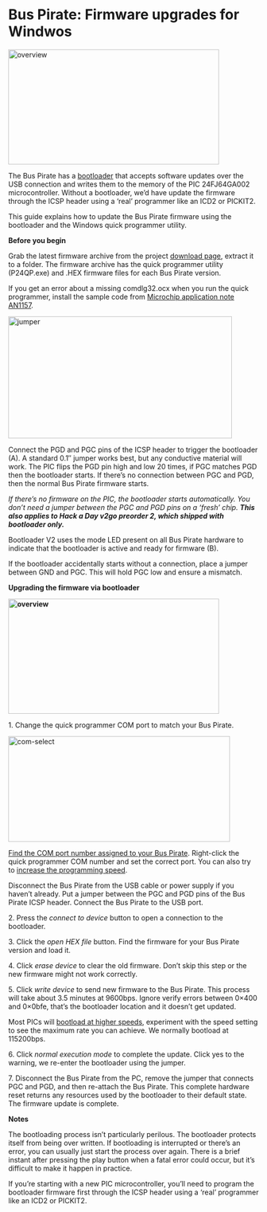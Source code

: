 <h1>Bus Pirate: Firmware upgrades for Windwos</h1>

<p><img src='http://wherelabs.files.wordpress.com/2009/07/overview.png?w=424&#038;h=231' alt='overview' height='231' width='424' title='overview' /></p>
<p>The Bus Pirate has a <a href='http://en.wikipedia.org/wiki/Booting#Boot_loader'>bootloader</a> that accepts software updates over the USB connection and writes them to the memory of the PIC 24FJ64GA002 microcontroller. Without a bootloader, we’d have update the firmware through the ICSP header using  a ‘real’ programmer like an ICD2 or PICKIT2.</p>
<p>This guide explains how to update the Bus Pirate firmware  using the bootloader and the Windows quick programmer utility.</p>

<p><span></span><strong>Before you begin</strong></p>
<p>Grab the latest firmware archive from the project <a href='http://code.google.com/p/the-bus-pirate/downloads/list'>download page</a>, extract it to a folder. The firmware archive has the quick programmer utility (P24QP.exe) and .HEX firmware files for each Bus Pirate version.</p>
<p>If you get an error about a missing comdlg32.ocx when you run the quick programmer, install the sample code from <a href='http://www.microchip.com/stellent/idcplg?IdcService=SS_GET_PAGE&amp;nodeId=1824&amp;appnote=en533906'>Microchip application note AN1157</a>.</p>
<p><img src='http://wherelabs.files.wordpress.com/2009/07/jumper.jpg?w=450&#038;h=245' alt='jumper' height='245' width='450' title='jumper' /></p>
<p>Connect the PGD and PGC pins of the ICSP header to trigger the bootloader (A). A standard 0.1″ jumper works best, but any conductive material will work. The PIC flips the PGD pin high and low 20 times, if PGC matches PGD then the bootloader starts. If there’s no connection between PGC and PGD, then the normal Bus Pirate firmware starts.</p>
<p><em>If there’s no firmware on the PIC, the bootloader starts automatically. You don’t need a jumper between the PGC and PGD pins on a ‘fresh’ chip.</em> <em><strong>This also applies to <span>Hack a Day v2go preorder 2</span></strong><strong>, which shipped with bootloader only.<br />

</strong></em></p>
<p>Bootloader V2 uses the mode LED present on all Bus Pirate hardware to indicate that the bootloader is active and ready for firmware (B).</p>
<p>If the bootloader accidentally starts without a connection, place a jumper between GND and PGC. This will hold PGC low and ensure a mismatch.</p>
<p><strong>Upgrading the firmware via bootloader</strong></p>
<p><strong><img src='http://wherelabs.files.wordpress.com/2009/07/overview.png?w=424&#038;h=231' alt='overview' height='231' width='424' title='overview' /><br />
</strong></p>
<p>1. Change the quick programmer COM port to match your Bus Pirate.</p>
<p><img src='http://wherelabs.files.wordpress.com/2009/07/com-select.png?w=446&#038;h=212' alt='com-select' height='212' width='446' title='com-select' /></p>
<p><a href='http://dangerousprototypes.com/2009/07/23/bus-pirate-101/'>Find the COM port number assigned to your Bus Pirate</a>. Right-click the quick programmer COM number and set the correct port. You can also try to <a href='http://dangerousprototypes.com/2009/07/25/bus-pirate-high-speed-firmware-updates/'>increase the programming speed</a>.</p>

<p>Disconnect the Bus Pirate from the USB cable or power supply if you haven’t already. Put a jumper between the PGC and PGD pins of the Bus Pirate ICSP header. Connect the Bus Pirate to the USB port.</p>
<p>2. Press the <em>connect to device</em> button to open a connection to the bootloader.</p>
<p>3. Click the <em>open HEX file</em> button. Find the firmware for your Bus Pirate version and load it.</p>
<p>4. Click <em>erase device</em> to clear the old firmware. Don’t skip this step or the new firmware might not work correctly.</p>

<p>5. Click <em>write device</em> to send new firmware to the Bus Pirate. This process will take about 3.5 minutes at 9600bps. Ignore verify errors between 0×400 and 0×0bfe, that’s the bootloader location and it doesn’t get updated.</p>
<p>Most PICs will <a href='http://dangerousprototypes.com/2009/07/25/bus-pirate-high-speed-firmware-updates/'>bootload  at higher speeds</a>, experiment with the speed setting to see the maximum rate you can achieve. We normally bootload at 115200bps.</p>
<p>6. Click <em>normal execution mode</em> to complete the update. Click yes to the warning, we re-enter the bootloader using the jumper.</p>

<p>7. Disconnect the Bus Pirate from the PC, remove the jumper that connects PGC and PGD, and then re-attach the Bus Pirate. This complete hardware reset returns any resources used by the bootloader to their default state. The firmware update is complete.</p>
<p><strong>Notes</strong></p>
<p>The bootloading process isn’t particularly perilous. The bootloader protects itself from being over written. If bootloading is interrupted or there’s an error, you can usually just start the process over again. There is a brief instant after pressing the play button when a fatal error could occur, but it’s difficult to make it happen in practice.</p>
<p>If you’re starting with a new PIC microcontroller, you’ll need to program the bootloader firmware first through the ICSP header using a ‘real’ programmer like an ICD2 or PICKIT2.</p>